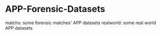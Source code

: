 # APP-Forensic-Datasets

matchs: some forensic matches' APP datasets
realworld: some real world APP datasets